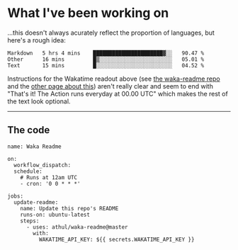 # What I've been working on

…this doesn't always acurately reflect the proportion of languages, but here's a rough idea:

<!--START_SECTION:waka-->
```text
Markdown   5 hrs 4 mins    ██████████████████████▓░░   90.47 % 
Other      16 mins         █▒░░░░░░░░░░░░░░░░░░░░░░░   05.01 % 
Text       15 mins         █░░░░░░░░░░░░░░░░░░░░░░░░   04.52 % 
```
<!--END_SECTION:waka-->

Instructions for the Wakatime readout above (see [the waka-readme repo](https://github.com/athul/waka-readme) and the [other page about this](https://github.com/marketplace/actions/waka-readme)) aren't really clear and seem to end with "That's it! The Action runs everyday at 00.00 UTC" which makes the rest of the text look optional.

---

## The code

```
name: Waka Readme

on:
  workflow_dispatch:
  schedule:
    # Runs at 12am UTC
    - cron: '0 0 * * *'

jobs:
  update-readme:
    name: Update this repo's README
    runs-on: ubuntu-latest
    steps:
      - uses: athul/waka-readme@master
        with:
          WAKATIME_API_KEY: ${{ secrets.WAKATIME_API_KEY }}
```
